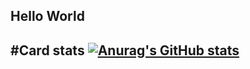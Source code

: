 Hello World
-----------
#Card stats
[![Anurag's GitHub stats](https://github-readme-stats.vercel.app/api?username=RyukungG)](https://github.com/anuraghazra/github-readme-stats)
-----------
